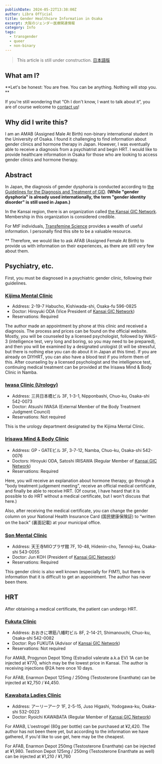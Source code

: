 ```yaml
---
publishDate: 2024-05-22T13:38:00Z
author: Libra Official
title: Gender Healthcare Information in Osaka
excerpt: 大阪のジェンダー医療関連情報
category: Info
tags:
  - transgender
  - queer
  - non-binary
---
```


> This article is still under construction.
> [日本語版](https://osakalibra.github.io/osaka-gender-healthcare-ja/)

## What am I?

**Let's be honest: You are free. You can be anything. Nothing will stop you. **

If you're still wondering that  “Oh I don't know, I want to talk about it”, you are of course welcome to [contact us](https://osakalibra.github.io/contact/)!

## Why did I write this?

I am an AMAB (Assigned Male At Birth) non-binary international student in the University of Osaka. I found it challenging to find information about gender clinics and hormone therapy in Japan. However, I was eventually able to receive a diagnosis from a psychiatrist and begin HRT. I would like to provide healthcare information in Osaka for those who are looking to access gender clinics and hormone therapy.

## Abstract

In Japan, the diagnosis of gender dysphoria is conducted according to [the Guidelines for the Diagnosis and Treatment of GID](https://www.jspn.or.jp/modules/advocacy/index.php?content_id=23). **(While "gender dysphoria" is already used internationally, the term "gender identity disorder" is still used in Japan.)**

In the Kansai region, there is an organization called [the Kansai GIC Network](https://www.kgn.or.jp/index.html). Membership in this organization is considered credible.

For MtF individuals, [Transfemine Science](https://transfemscience.org/) provides a wealth of useful information. I personally find this site to be a valuable resource.

** Therefore, we would like to ask AFAB (Assigned Female At Birth) to provide us with information on their experiences, as there are still very few about them.

## Psychiatry, etc.

First, you must be diagnosed in a psychiatric gender clinic, following their guidelines.

### [Kijima Mental Clinic](http://www.kijima.or.jp/cocoro/shinryo/gender/)

- Address: 2-19-7 Habucho, Kishiwada-shi, Osaka-fu 596-0825
- Doctor: Hiroyuki ODA (Vice President of [Kansai GIC Network](https://www.kgn.or.jp/officer.html))
- Reservations: Required

The author made an appointment by phone at this clinic and received a diagnosis. The process and prices can be found on the official website. Mostly, you will be counseled by a licensed psychologist, followed by WAIS-3 (intelligence test, very long and boring, so you may need to be prepared), and then you will be examined by a designated urologist (it will be stressful, but there is nothing else you can do about it in Japan at this time). If you are already on DIYHRT, you can also have a blood test if you inform them of this. After counseling by a licensed psychologist and the intelligence test, continuing medical treatment can be provided at the Irisawa Mind & Body Clinic in Namba.

### [Iwasa Clinic (Urology)](https://www.iwasa-cl.net/)

- Address: 三共日本橋ビル 3F, 1-3-1, Nipponbashi, Chuo-ku, Osaka-shi 542-0073
- Doctor: Atsushi IWASA (External Member of the Body Treatment Judgment Council)
- Reservations: Not required

This is the urology department designated by the Kijima Mental Clinic.

### [Irisawa Mind & Body Clinic](https://www.irisawa-cl.jp/gender/)

- Address: GP・GATEビル 3F, 3-7-12, Namba, Chuo-ku, Osaka-shi 542-0076
- Doctors: Hiroyuki ODA, Satoshi IRISAWA (Regular Member of [Kansai GIC Network](https://www.kgn.or.jp/member1.html))
- Reservations: Required

Here, you will receive an explanation about hormone therapy, go through a "body treatment judgement meeting", receive an official medical certificate, and finally be able to receive HRT. (Of course, I have heard that it is possible to do HRT without a medical certificate, but I won't discuss that here.)

Also, after receiving the medical certificate, you can change the gender column on your National Health Insurance Card (国民健康保険証) to “written on the back” (裏面記載) at your municipal office.

### [Son Mental Clinic](https://son-mentalclinic.jp/index.html)

- Address: 天王寺MIOプラザ館 7F, 10-48, Hidenin-cho, Tennoji-ku, Osaka-shi 543-0055
- Doctor: Jun KOH (President of [Kansai GIC Network](https://www.kgn.or.jp/officer.html))
- Reservations: Required

This gender clinic is also well known (especially for FtM?), but there is information that it is difficult to get an appointment. The author has never been there.

## HRT

After obtaining a medical certificate, the patient can undergo HRT.

### [Fukuta Clinic](http://www.fukucli-5505.com/original4.html)

- Address:  おおきに堺筋八幡町ビル 8F, 2-14-21, Shimanouchi, Chuo-ku, Osaka-shi 542-0082
- Doctor: Ryo FUKUTA (Advisor of [Kansai GIC Network](https://www.kgn.or.jp/officer.html))
- Reservations: Not required

For AMAB, Progynon Depot 10mg (Estradiol valerate a.k.a EV) 1A can be injected at ¥770, which may be the lowest price in Kansai. The author is receiving injections @2A here once 10 days.

For AFAB, Enarmon Depot 125mg / 250mg (Testosterone Enanthate) can be injected at ¥2,750 / ¥4,450.

### [Kawabata Ladies Clinic](http://www4.plala.or.jp/kwbtlc/gender.html)

- Address: アーリーアーク 1F, 2-5-15, Juso Higashi, Yodogawa-ku, Osaka-shi 532-0023
- Doctor: Ryoichi KAWABATA (Regular Member of [Kansai GIC Network](https://www.kgn.or.jp/member1.html))

For AMAB, L'oestrogel (80g per bottle) can be purchased at ¥2,420. The author has not been there yet, but according to the information we have gathered, if you'd like to use gel, here may be the cheapest.

For AFAB, Enarmon Depot 250mg (Testosterone Enanthate) can be injected at ¥1,980. Testinon Depot 125mg / 250mg (Testosterone Enanthate as well) can be injected at ¥1,210 /  ¥1,760